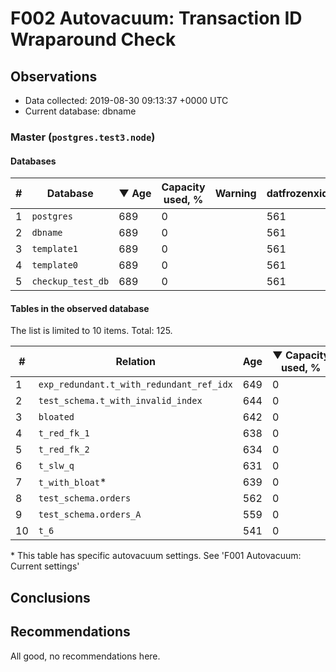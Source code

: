 # F002 Autovacuum: Transaction ID Wraparound Check #

## Observations ##
- Data collected: 2019-08-30 09:13:37 +0000 UTC
- Current database: dbname




### Master (`postgres.test3.node`) ###


#### Databases ####


| \# | Database | &#9660;&nbsp;Age | Capacity used, % | Warning | datfrozenxid |
|--|--------|-----|------------------|---------|--------------|
| 1 |`postgres`|689 |0 |  |561 |
| 2 |`dbname`|689 |0 |  |561 |
| 3 |`template1`|689 |0 |  |561 |
| 4 |`template0`|689 |0 |  |561 |
| 5 |`checkup_test_db`|689 |0 |  |561 |


#### Tables in the observed database ####
The list is limited to 10 items. Total: 125.

| \# | Relation | Age | &#9660;&nbsp;Capacity used, % | Warning |rel_relfrozenxid | toast_relfrozenxid |
|---|-------|-----|------------------|---------|-----------------|--------------------|
| 1 |`exp_redundant.t_with_redundant_ref_idx` |649 |0 |  |601 |0 |
| 2 |`test_schema.t_with_invalid_index` |644 |0 |  |606 |0 |
| 3 |`bloated` |642 |0 |  |608 |0 |
| 4 |`t_red_fk_1` |638 |0 |  |612 |0 |
| 5 |`t_red_fk_2` |634 |0 |  |616 |0 |
| 6 |`t_slw_q` |631 |0 |  |619 |0 |
| 7 |`t_with_bloat`\* |639 |0 |  |611 |0 |
| 8 |`test_schema.orders` |562 |0 |  |688 |0 |
| 9 |`test_schema.orders_A` |559 |0 |  |691 |0 |
| 10 |`t_6` |541 |0 |  |709 |0 |


\* This table has specific autovacuum settings. See 'F001 Autovacuum: Current settings'


## Conclusions ##
 


## Recommendations ##
  All good, no recommendations here.
 

